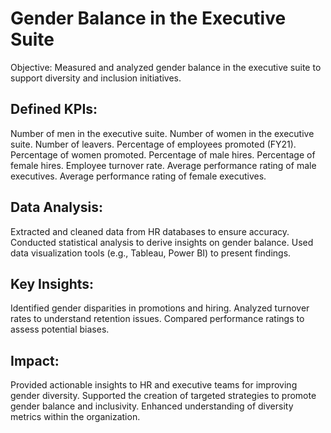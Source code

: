 # Gender Balance in the Executive Suite
Objective: Measured and analyzed gender balance in the executive suite to support diversity and inclusion initiatives.
## Defined KPIs:
Number of men in the executive suite.
Number of women in the executive suite.
Number of leavers.
Percentage of employees promoted (FY21).
Percentage of women promoted.
Percentage of male hires.
Percentage of female hires.
Employee turnover rate.
Average performance rating of male executives.
Average performance rating of female executives.
## Data Analysis:
Extracted and cleaned data from HR databases to ensure accuracy.
Conducted statistical analysis to derive insights on gender balance.
Used data visualization tools (e.g., Tableau, Power BI) to present findings.
## Key Insights:
Identified gender disparities in promotions and hiring.
Analyzed turnover rates to understand retention issues.
Compared performance ratings to assess potential biases.
## Impact:
Provided actionable insights to HR and executive teams for improving gender diversity.
Supported the creation of targeted strategies to promote gender balance and inclusivity.
Enhanced understanding of diversity metrics within the organization.
